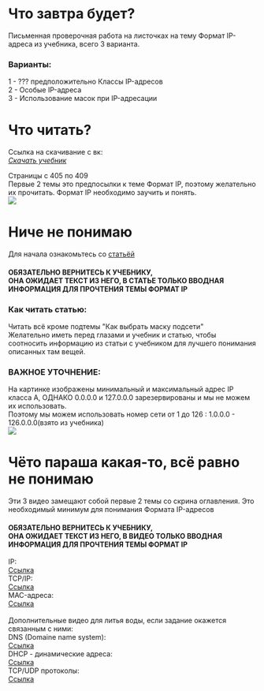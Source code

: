 # Что завтра будет?
Письменная проверочная работа на листочках на тему Формат IP-адреса из учебника, всего 3 варианта.  
<h3>Варианты:</h3>
1 - ??? предположительно Классы IP-адресов  <br/>
2 - Особые IP-адреса  <br/>
3 - Использование масок при IP-адресации  <br/>

# Что читать?
Ссылка на скачивание с вк:  <br/>
<a href="https://vk.com/doc320247948_657002202?hash=sCsTegnZil9tZwczq6ZGbKrPnCN34ZhBOuZuifKXFw0&dl=mTqxkoPLEKSwXxy4vltVpJTwDUMNlAM9OMAogzBLRwg">*Скачать учебник*</a>  <br/>

Страницы с 405 по 409  
Первые 2 темы это предпосылки к теме Формат IP, поэтому желательно их прочитать. Формат IP необходимо заучить и понять.  <br/>
<img src="https://user-images.githubusercontent.com/101831135/225669793-795afe4d-43d7-4a5d-8827-48ad6ed1ad3c.png" />
# Ниче не понимаю
Для начала ознакомьтесь со <a href="https://skillbox.ru/media/code/chto-takoe-ipadres-i-maska-podseti-i-zachem-oni-nuzhny/">статьёй</a>  <br/>
<h4>ОБЯЗАТЕЛЬНО ВЕРНИТЕСЬ К УЧЕБНИКУ,<br/> ОНА ОЖИДАЕТ ТЕКСТ ИЗ НЕГО, В СТАТЬЕ ТОЛЬКО ВВОДНАЯ ИНФОРМАЦИЯ ДЛЯ ПРОЧТЕНИЯ ТЕМЫ ФОРМАТ IP</h4>

<h3>Как читать статью:</h3>
Читать всё кроме подтемы "Как выбрать маску подсети"  <br/>
Желательно иметь перед глазами и учебник и статью, чтобы соотносить информацию из статьи с учебником для лучшего понимания описанных там вещей.  <br/>

<h3>ВАЖНОЕ УТОЧНЕНИЕ:</h3>
На картинке изображены минимальный и максимальный адрес IP класса A, ОДНАКО 0.0.0.0 и 127.0.0.0 зарезервированы и мы не можем их использовать.<br/>Поэтому мы можем использовать номер сети от 1 до 126 : 1.0.0.0 - 126.0.0.0(взято из учебника)<br/>
<img src="https://user-images.githubusercontent.com/101831135/225680281-bea2c0ec-40b8-4e71-8597-b32c12204aba.png">

# Чёто параша какая-то, всё равно не понимаю
Эти 3 видео замещают собой первые 2 темы со скрина оглавления. Это необходимый минимум для понимания Формата IP-адресов  
<h4>ОБЯЗАТЕЛЬНО ВЕРНИТЕСЬ К УЧЕБНИКУ,<br/> ОНА ОЖИДАЕТ ТЕКСТ ИЗ НЕГО, В ВИДЕО ТОЛЬКО ВВОДНАЯ ИНФОРМАЦИЯ ДЛЯ ПРОЧТЕНИЯ ТЕМЫ ФОРМАТ IP</h4>
IP:  <br/>
<a href="https://www.youtube.com/watch?v=6tFGoiok0u8">Ссылка</a>  <br/>
TCP/IP:  <br/>
<a href="https://www.youtube.com/watch?v=2I1HnSN1H9o&t=179s">Ссылка</a>  <br/>
MAC-адреса:  <br/>
<a href="https://www.youtube.com/watch?v=C3Ma_QH_-_o">Ссылка</a>  <br/>
  <br/>
Дополнительные видео для литья воды, если задание окажется связанным с ними:  <br/>
DNS (Domaine name system):  <br/>
<a href="https://www.youtube.com/watch?v=t2NMbSarXC4">Ссылка</a>  <br/>
DHCP - динамические адреса:  <br/>
<a href="https://www.youtube.com/watch?v=XPRYaGCkXJ8">Ссылка</a>  <br/>
TCP/UDP протоколы:  <br/>
<a href="https://www.youtube.com/watch?v=yMSJKBQINAc">Ссылка</a>  <br/>
